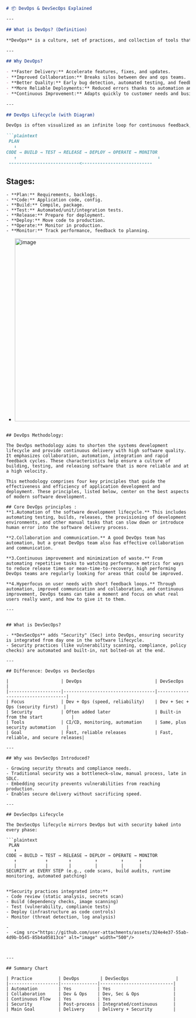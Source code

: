 ```markdown
# 📦 DevOps & DevSecOps Explained

---

## What is DevOps? (Definition)

**DevOps** is a culture, set of practices, and collection of tools that integrates and automates the work of software development (Dev) and IT operations (Ops) teams. The main goal is to shorten the development lifecycle, increase deployment frequency, and deliver high-quality software reliably.

---

## Why DevOps?

- **Faster Delivery:** Accelerate features, fixes, and updates.
- **Improved Collaboration:** Breaks silos between dev and ops teams.
- **Better Quality:** Early bug detection, automated testing, and feedback loops.
- **More Reliable Deployments:** Reduced errors thanks to automation and standardization.
- **Continuous Improvement:** Adapts quickly to customer needs and business goals.

---

## DevOps Lifecycle (with Diagram)

DevOps is often visualized as an infinite loop for continuous feedback, integration, and delivery:

```plaintext
 PLAN
   ⬇
CODE → BUILD → TEST → RELEASE → DEPLOY → OPERATE → MONITOR
   ↑                                                      ⬇
 ---------------------------<--------------------------- 

````
## Stages:
```
- **Plan:** Requirements, backlogs.
- **Code:** Application code, config.
- **Build:** Compile, package.
- **Test:** Automated/unit/integration tests.
- **Release:** Prepare for deployment.
- **Deploy:** Move code to production.
- **Operate:** Monitor in production.
- **Monitor:** Track performance, feedback to planning.
```

- <img src="https://github.com/user-attachments/assets/8b177716-0d6b-4f23-890c-caa451bf0ac8" alt="image" width="500"/>




```

## DevOps Methodology:

The DevOps methodology aims to shorten the systems development lifecycle and provide continuous delivery with high software quality. It emphasizes collaboration, automation, integration and rapid feedback cycles. These characteristics help ensure a culture of building, testing, and releasing software that is more reliable and at a high velocity.

This methodology comprises four key principles that guide the effectiveness and efficiency of application development and deployment. These principles, listed below, center on the best aspects of modern software development.

## Core DevOps principles :
**1.Automation of the software development lifecycle.** This includes automating testing, builds, releases, the provisioning of development environments, and other manual tasks that can slow down or introduce human error into the software delivery process.

**2.Collaboration and communication.** A good DevOps team has automation, but a great DevOps team also has effective collaboration and communication.

**3.Continuous improvement and minimization of waste.** From automating repetitive tasks to watching performance metrics for ways to reduce release times or mean-time-to-recovery, high performing DevOps teams are regularly looking for areas that could be improved.

**4.Hyperfocus on user needs with short feedback loops.** Through automation, improved communication and collaboration, and continuous improvement, DevOps teams can take a moment and focus on what real users really want, and how to give it to them.

---
```
```

## What is DevSecOps?

- **DevSecOps** adds "Security" (Sec) into DevOps, ensuring security is integrated from day one in the software lifecycle.
- Security practices (like vulnerability scanning, compliance, policy checks) are automated and built-in, not bolted-on at the end.

---

## Difference: DevOps vs DevSecOps

|                    | DevOps                            | DevSecOps                         |
|--------------------|-----------------------------------|-----------------------------------|
| Focus              | Dev + Ops (speed, reliability)    | Dev + Sec + Ops (security first)  |
| Security           | Often added later                 | Built-in from the start           |
| Tools              | CI/CD, monitoring, automation     | Same, plus security automation    |
| Goal               | Fast, reliable releases           | Fast, reliable, and secure releases|

---

## Why was DevSecOps Introduced?

- Growing security threats and compliance needs.
- Traditional security was a bottleneck—slow, manual process, late in SDLC.
- Embedding security prevents vulnerabilities from reaching production.
- Enables secure delivery without sacrificing speed.

---

## DevSecOps Lifecycle

The DevSecOps lifecycle mirrors DevOps but with security baked into every phase:

```plaintext
 PLAN
   ⬇
CODE → BUILD → TEST → RELEASE → DEPLOY → OPERATE → MONITOR
   ↑           ↑        ↑         ↑         ↑      ↑
   |           |        |         |         |      |
SECURITY at EVERY STEP (e.g., code scans, build audits, runtime monitoring, automated patching)


**Security practices integrated into:**
- Code review (static analysis, secrets scan)
- Build (dependency checks, image scanning)
- Test (vulnerability, compliance tests)
- Deploy (infrastructure as code controls)
- Monitor (threat detection, log analysis)

- 
-  <img src="https://github.com/user-attachments/assets/324e4e37-55ab-4d9b-b545-85b4a05813ce" alt="image" width="500"/>



---

## Summary Chart

| Practice          | DevOps        | DevSecOps                  |
|-------------------|--------------|----------------------------|
| Automation        | Yes          | Yes                        |
| Collaboration     | Dev & Ops    | Dev, Sec & Ops             |
| Continuous Flow   | Yes          | Yes                        |
| Security          | Post-process | Integrated/continuous      |
| Main Goal         | Delivery     | Delivery + Security        |

```

